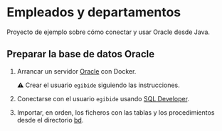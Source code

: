 # Empleados y departamentos

Proyecto de ejemplo sobre cómo conectar y usar Oracle desde Java.

## Preparar la base de datos Oracle

1. Arrancar un servidor [Oracle](https://github.com/ijaureguialzo/oracle-docker) con Docker.

   :warning: Crear el usuario `egibide` siguiendo las instrucciones.

2. Conectarse con el usuario `egibide`
   usando [SQL Developer](https://www.oracle.com/es/database/technologies/appdev/sql-developer.html).

3. Importar, en orden, los ficheros con las tablas y los procedimientos desde el directorio [bd](bd).
